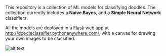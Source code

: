 This repository is a collection of ML models for classifying doodles. The collection currently includes a **Naive Bayes**, and a **Simple Neural Network** classifiers.

All the models are deployed in a [Flask](https://github.com/pallets/flask) web app at http://doodleclassifier.pythonanywhere.com/, with a canvas for drawing your own images to be classified.

![alt text](https://i.imgur.com/5dsFx6I.png)
